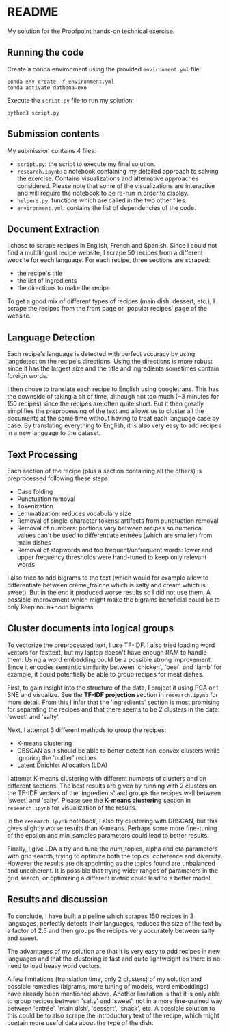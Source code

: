 # README

My solution for the Proofpoint hands-on technical exercise.

## Running the code

Create a conda environment using the provided `environment.yml` file:

```shell
conda env create -f environment.yml
conda activate dathena-exo
```

Execute the `script.py` file to run my solution:

```shell
python3 script.py
```

## Submission contents

My submission contains 4 files:

- `script.py`: the script to execute my final solution.
- `research.ipynb`: a notebook containing my detailed approach to solving the exercise. Contains visualizations and
  alternative approaches considered. Please note that some of the visualizations are interactive and will require
  the notebook to be re-run in order to display.
- `helpers.py`: functions which are called in the two other files.
- `environment.yml`: contains the list of dependencies of the code.

## Document Extraction

I chose to scrape recipes in English, French and Spanish. Since I could not find a multilingual recipe website, I scrape
50 recipes from a different website for each language. For each recipe, three sections are scraped:

- the recipe's title
- the list of ingredients
- the directions to make the recipe

To get a good mix of different types of recipes (main dish, dessert, etc.), I scrape the recipes from the front page
or 'popular recipes' page of the website.

## Language Detection

Each recipe's language is detected with perfect accuracy by using langdetect on the recipe's directions. Using the
directions is more robust since it has the largest size and the title and ingredients sometimes contain foreign words.

I then chose to translate each recipe to English using googletrans. This has the downside of taking a bit of time,
although not too much (~3 minutes for 150 recipes) since the recipes are often quite short. But it then greatly
simplifies the preprocessing of the text and allows us to cluster all the documents at the same time without having to
treat each language case by case. By translating everything to English, it is also very easy to add recipes in a new
language to the dataset.

## Text Processing

Each section of the recipe (plus a section containing all the others) is preprocessed following these steps:

- Case folding
- Punctuation removal
- Tokenization
- Lemmatization: reduces vocabulary size
- Removal of single-character tokens: artifacts from punctuation removal
- Removal of numbers: portions vary between recipes so numerical values can't be used to differentiate entrées (which
  are smaller) from main dishes
- Removal of stopwords and too frequent/unfrequent words: lower and upper frequency thresholds were hand-tuned to keep
  only relevant words

I also tried to add bigrams to the text (which would for example allow to differentiate between crème_fraîche which is
salty and cream which is sweet). But in the end it produced worse results so I did not use them. A possible improvement
which might make the bigrams beneficial could be to only keep noun+noun bigrams.

## Cluster documents into logical groups

To vectorize the preprocessed text, I use TF-IDF. I also tried loading word vectors for fasttext, but my laptop doesn't
have enough RAM to handle them. Using a word embedding could be a possible strong improvement. Since it encodes semantic
similarity between 'chicken', 'beef' and 'lamb' for example, it could potentially be able to group recipes for meat
dishes.

First, to gain insight into the structure of the data, I project it using PCA or t-SNE and visualize. See the **TF-IDF
projection** section in `research.ipynb` for more detail. From this I infer that the 'ingredients' section is most
promising for separating the recipes and that there seems to be 2 clusters in the data: 'sweet' and 'salty'.

Next, I attempt 3 different methods to group the recipes:

- K-means clustering
- DBSCAN as it should be able to better detect non-convex clusters while ignoring the 'outlier' recipes
- Latent Dirichlet Allocation (LDA)

I attempt K-means clustering with different numbers of clusters and on different sections. The best results are given by
running with 2 clusters on the TF-IDF vectors of the 'ingredients' and groups the recipes well
between 'sweet' and 'salty'. Please see the **K-means clustering** section in `research.ipynb` for visualization of the
results.

In the `research.ipynb` notebook, I also try clustering with DBSCAN, but this gives slightly worse results than K-means.
Perhaps some more fine-tuning of the epsilon and min_samples parameters could lead to better results.

Finally, I give LDA a try and tune the num_topics, alpha and eta parameters with grid search, trying to optimize both
the topics' coherence and diversity. However the results are disappointing as the topics found are unbalanced and
uncoherent. It is possible that trying wider ranges of parameters in the grid search, or optimizing a different metric
could lead to a better model.

## Results and discussion

To conclude, I have built a pipeline which scrapes 150 recipes in 3 languages, perfectly detects their languages,
reduces the size of the text by a factor of 2.5 and then groups the recipes very accurately between salty and sweet.

The advantages of my solution are that it is very easy to add recipes in new languages and that the clustering is fast
and quite lightweight as there is no need to load heavy word vectors.

A few limitations (translation time, only 2 clusters) of my solution and possible remedies (bigrams, more tuning of
models, word embeddings) have already been mentioned above. Another limitation is that it
is only able to group recipes between 'salty' and 'sweet', not in a more
fine-grained way between 'entrée', 'main dish', 'dessert', 'snack', etc. A possible solution to this could be to also
scrape the introductory text of the recipe, which might contain more useful data about the type of the dish.
